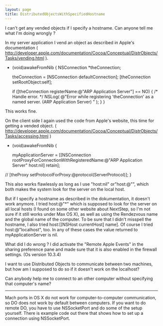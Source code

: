```yaml
---
layout: page
title: DistributedObjectsWithSpecifiedHostname
---
```


I can't get any vended objects if I specify a hostname. Can anyone tell me what I'm doing wrongly ?

In my server application I vend an object as described in Apple's documentation 
( http://developer.apple.com/documentation/Cocoa/Conceptual/DistrObjects/Tasks/vending.html ).

    

- (void)awakeFromNib
{
    NSConnection *theConnection;

    theConnection = [NSConnection defaultConnection];
    [theConnection setRootObject:self];
    
    if ([theConnection registerName:@"ARP Application Server"] == NO) 
    {
	    /* Handle error. */
	    NSLog( @"Error while registering 'theConnection' as a named server. (ARP Application Server) " );
    }
}



This works fine.

On the client side I again used the code from Apple's website, this time for getting a vended object. 
( http://developer.apple.com/documentation/Cocoa/Conceptual/DistrObjects/Tasks/accessing.html )

    

- (void)awakeFromNib
{

    myApplicationServer = [[NSConnection rootProxyForConnectionWithRegisteredName:@"ARP Application Server" host:nil] retain];
    
//    [theProxy setProtocolForProxy:@protocol(ServerProtocol)];
}



This also works flawlessly as long as I use "host:nil" or"host:@"", which both makes the system look for the server on the local host. 

But if I specify a hostname as described in the dokumentation, it doesn't work anymore. 
I tried host:@"*" which is supposed to look for the server on all local hosts (I found on some other website about NextStep, so I'm not sure if it still works under Max OS X), as well as using the Rendezvous name and the global name of the computer. To be sure that I didn't misspell the hostname, I also tried host:[[NSHost currentHost] name]. Of course I tried host:@"localhost", too. In any of these cases the value returned to myApplicationServer is nil.

What did I do wrong ? I did activate the "Remote Apple Events" in the sharing preference pane and made sure that it is also enabled in the firewall settings. (Os version 10.3.4)

I want to use Distributed Objects to communicate between two machines, but how am I supposed to do so if it doesn't work on the localhost?

Can anybody help me to connect to an other computer without specifying that computer's name? 

----

Mach ports in OS X do not work for computer-to-computer communication, so DO does not work by default between computers. If you want to do remote DO, you have to use NSSocketPort and do some of the setup yourself. There is example code out there that shows how to set up a connection using NSSocketPort.

